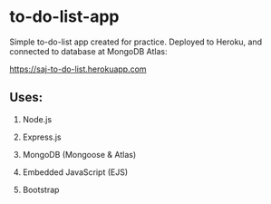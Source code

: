 # to-do-list-app

Simple to-do-list app created for practice. Deployed to Heroku, and connected to database at MongoDB Atlas:

https://saj-to-do-list.herokuapp.com

## Uses:

1. Node.js

2. Express.js

3. MongoDB (Mongoose & Atlas)

4. Embedded JavaScript (EJS)

5. Bootstrap

